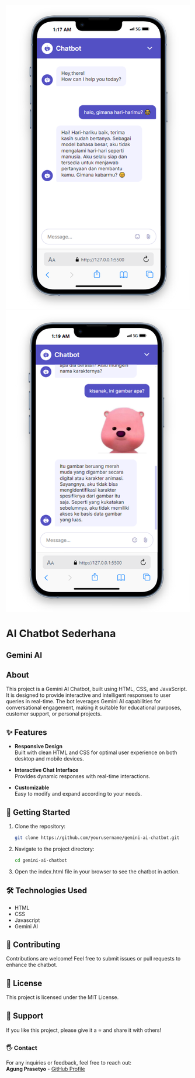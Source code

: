 ![AI Chatbot Screenshot 1](screenshot/1.png)
![AI Chatbot Screenshot 2](screenshot/2.png)

# AI Chatbot Sederhana

## Gemini AI

## About <a name = "about"></a>

This project is a Gemini AI Chatbot, built using HTML, CSS, and JavaScript. It is designed to provide interactive and intelligent responses to user queries in real-time. The bot leverages Gemini AI capabilities for conversational engagement, making it suitable for educational purposes, customer support, or personal projects.

## ✨ Features

- **Responsive Design**  
  Built with clean HTML and CSS for optimal user experience on both desktop and mobile devices.
- **Interactive Chat Interface**  
  Provides dynamic responses with real-time interactions.

- **Customizable**  
  Easy to modify and expand according to your needs.

## 🚀 Getting Started

1. Clone the repository:
   ```bash
   git clone https://github.com/yourusername/gemini-ai-chatbot.git
   ```
2. Navigate to the project directory:
   ```bash
   cd gemini-ai-chatbot
   ```
3. Open the index.html file in your browser to see the chatbot in action.

## 🛠️ Technologies Used

- HTML
- CSS
- Javascript
- Gemini AI

## 🤝 Contributing

Contributions are welcome! Feel free to submit issues or pull requests to enhance the chatbot.

## 📜 License

This project is licensed under the MIT License.

## 🌟 Support

If you like this project, please give it a ⭐ and share it with others!

### 🖐️ Contact

For any inquiries or feedback, feel free to reach out:  
**Agung Prasetyo** - [GitHub Profile](https://github.com/prazzdev)
